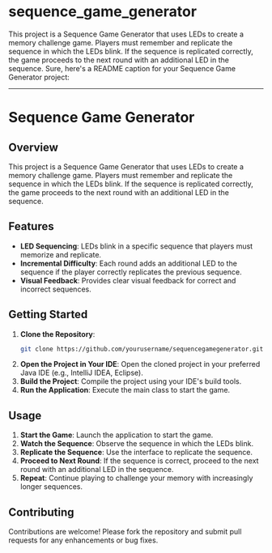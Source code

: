 # sequence_game_generator
This project is a Sequence Game Generator that uses LEDs to create a memory challenge game. Players must remember and replicate the sequence in which the LEDs blink. If the sequence is replicated correctly, the game proceeds to the next round with an additional LED in the sequence.
Sure, here's a README caption for your Sequence Game Generator project:

---

# Sequence Game Generator

## Overview

This project is a Sequence Game Generator that uses LEDs to create a memory challenge game. Players must remember and replicate the sequence in which the LEDs blink. If the sequence is replicated correctly, the game proceeds to the next round with an additional LED in the sequence.

## Features

- **LED Sequencing**: LEDs blink in a specific sequence that players must memorize and replicate.
- **Incremental Difficulty**: Each round adds an additional LED to the sequence if the player correctly replicates the previous sequence.
- **Visual Feedback**: Provides clear visual feedback for correct and incorrect sequences.

## Getting Started

1. **Clone the Repository**:
   ```sh
   git clone https://github.com/yourusername/sequencegamegenerator.git
   ```
2. **Open the Project in Your IDE**: Open the cloned project in your preferred Java IDE (e.g., IntelliJ IDEA, Eclipse).
3. **Build the Project**: Compile the project using your IDE's build tools.
4. **Run the Application**: Execute the main class to start the game.

## Usage

1. **Start the Game**: Launch the application to start the game.
2. **Watch the Sequence**: Observe the sequence in which the LEDs blink.
3. **Replicate the Sequence**: Use the interface to replicate the sequence.
4. **Proceed to Next Round**: If the sequence is correct, proceed to the next round with an additional LED in the sequence.
5. **Repeat**: Continue playing to challenge your memory with increasingly longer sequences.

## Contributing

Contributions are welcome! Please fork the repository and submit pull requests for any enhancements or bug fixes.
